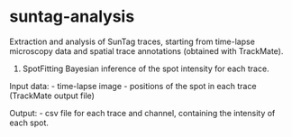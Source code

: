 # suntag-analysis
Extraction and analysis of SunTag traces, starting from time-lapse microscopy data and spatial trace annotations (obtained with TrackMate).

1) SpotFitting
  Bayesian inference of the spot intensity for each trace.

  Input data:
    - time-lapse image
    - positions of the spot in each trace (TrackMate output file)
    
  Output:
    - csv file for each trace and channel, containing the intensity of each spot.
